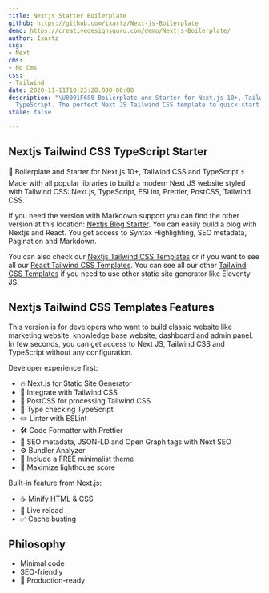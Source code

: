 ```yaml
---
title: Nextjs Starter Boilerplate
github: https://github.com/ixartz/Next-js-Boilerplate
demo: https://creativedesignsguru.com/demo/Nextjs-Boilerplate/
author: Ixartz
ssg:
- Next
cms:
- No Cms
css:
- Tailwind
date: 2020-11-11T10:23:28.000+00:00
description: "\U0001F680 Boilerplate and Starter for Next.js 10+, Tailwind CSS and
  TypeScript. The perfect Next JS Tailwind CSS template to quick start your project."
stale: false

---
```

## Nextjs Tailwind CSS TypeScript Starter

🚀 Boilerplate and Starter for Next.js 10+, Tailwind CSS and TypeScript ⚡️ Made with all popular libraries to build a modern Next JS website styled with Tailwind CSS: Next.js, TypeScript, ESLint, Prettier, PostCSS, Tailwind CSS.

If you need the version with Markdown support you can find the other version at this location: [Nextjs Blog Starter](https://github.com/ixartz/Next-js-Blog-Boilerplate). You can easily build a blog with Nextjs and React. You get access to Syntax Highlighting, SEO metadata, Pagination and Markdown.

You can also check our [Nextjs Tailwind CSS Templates](https://creativedesignsguru.com/category/nextjs/) or if you want to see all our [React Tailwind CSS Templates](https://creativedesignsguru.com/category/react/). You can see all our other [Tailwind CSS Templates](https://creativedesignsguru.com) if you need to use other static site generator like Eleventy JS.

## Nextjs Tailwind CSS Templates Features

This version is for developers who want to build classic website like marketing website, knowledge base website, dashboard and admin panel. In few seconds, you can get access to Next JS, Tailwind CSS and TypeScript without any configuration.

Developer experience first:

* 🔥 Next.js for Static Site Generator
* 🎨 Integrate with Tailwind CSS
* 💅 PostCSS for processing Tailwind CSS
* 🎉 Type checking TypeScript
* ✏️ Linter with ESLint
* 🛠 Code Formatter with Prettier
* 🦊 SEO metadata, JSON-LD and Open Graph tags with Next SEO
* ⚙️ Bundler Analyzer
* 🌈 Include a FREE minimalist theme
* 💯 Maximize lighthouse score

Built-in feature from Next.js:

* ☕ Minify HTML & CSS
* 💨 Live reload
* ✅ Cache busting

## Philosophy

* Minimal code
* SEO-friendly
* 🚀 Production-ready